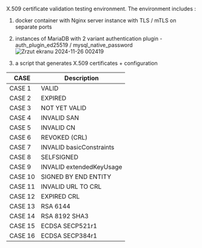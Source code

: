 X.509 certificate validation testing environment. 
The environment includes : 
1. docker container with Nginx server instance with TLS / mTLS on separate ports
2. instances of MariaDB with 2 variant authentication plugin - auth_plugin_ed25519 / mysql_native_password
   ![Zrzut ekranu 2024-11-26 002419](https://github.com/user-attachments/assets/35ccdd0f-dd95-42e3-b827-01b0fa4caf5e)

4. a script that generates X.509 certificates + configuration

CASE             | Description
------------- | -------------
CASE 1        | VALID
CASE 2        | EXPIRED
CASE 3        | NOT YET VALID
CASE 4        | INVALID SAN
CASE 5        | INVALID CN
CASE 6        | REVOKED (CRL)
CASE 7        | INVALID basicConstraints
CASE 8        | SELFSIGNED
CASE 9        | INVALID extendedKeyUsage
CASE 10       | SIGNED BY END ENTITY
CASE 11       | INVALID URL TO CRL
CASE 12       | EXPIRED CRL
CASE 13       | RSA 6144
CASE 14       | RSA 8192 SHA3
CASE 15       | ECDSA SECP521r1
CASE 16       | ECDSA SECP384r1
